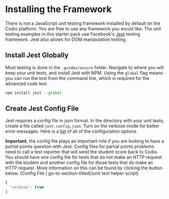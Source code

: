 # Installing the Framework

There is not a JavaScript unit testing framework installed by default on the Codio platform. You are free to use any framework you would like. The unit testing examples in this starter pack use Facebook's [Jest](https://jestjs.io/en/) testing framework. Jest also allows for DOM manipulation testing.

## Install Jest Globally

Most testing is done in the `.guides/secure` folder. Navigate to where you will keep your unit tests, and install Jest with NPM. Using the `global` flag means you can run the test from the command line, which is required for the advanced code test.

```javascript
npm install jest --global
```

## Create Jest Config File

Jest requires a config file in json format. In the directory with your unit tests, create a file called `jest.config.json`. Turn on the verbose mode for better error messages. Here is a [list](https://jestjs.io/docs/en/configuration) of all of the configuration options.

**Important**, the config file plays an important role if you are looking to have a partial points question with Jest. Config files for partial points problems need to call a test reporter that will send the student score back to Codio. You should have one config file for tests that do not make an HTTP request with the student and another config file for those tests that do make an HTTP request. More information on this can be found by clicking the button below. {Config File | go-to-section-titled}(unit test helper script)

```javascript
{
  "verbose": true
}
```
